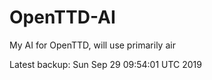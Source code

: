 # OpenTTD-AI
My AI for OpenTTD, will use primarily air

Latest backup: Sun Sep 29 09:54:01 UTC 2019
